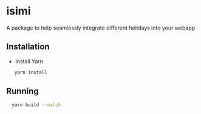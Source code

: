 # isimi

A package to help seamlessly integrate different holidays into your webapp

## Installation

- Install Yarn

```bash
   yarn install
```

## Running

```bash
  yarn build --watch
```
